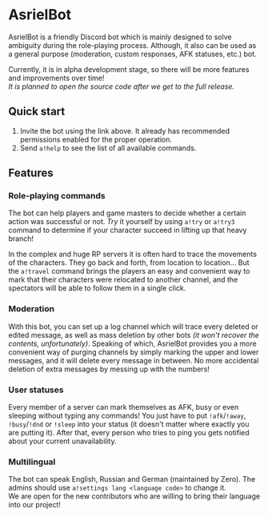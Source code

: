 # AsrielBot

AsrielBot is a friendly Discord bot which is mainly designed to solve ambiguity during the role-playing process. Although, it also can be used as a general purpose (moderation, custom responses, AFK statuses, etc.) bot.

Currently, it is in alpha development stage, so there will be more features and improvements over time!  
*It is planned to open the source code after we get to the full release.*


## Quick start

1. Invite the bot using the link above. It already has recommended permissions enabled for the proper operation.
2. Send `a!help` to see the list of all available commands.


## Features

### Role-playing commands

The bot can help players and game masters to decide whether a certain action was successful or not. *Try* it yourself by using `a!try` or `a!try3` command to determine if your character succeed in lifting up that heavy branch!

In the complex and huge RP servers it is often hard to trace the movements of the characters. They go back and forth, from location to location... But the `a!travel` command brings the players an easy and convenient way to mark that their characters were relocated to another channel, and the spectators will be able to follow them in a single click.

### Moderation

With this bot, you can set up a log channel which will trace every deleted or edited message, as well as mass deletion by other bots *(it won't recover the contents, unfortunately)*. Speaking of which, AsrielBot provides you a more convenient way of purging channels by simply marking the upper and lower messages, and it will delete every message in between. No more accidental deletion of extra messages by messing up with the numbers!

### User statuses

Every member of a server can mark themselves as AFK, busy or even sleeping without typing any commands! You just have to put `!afk`/`!away`, `!busy`/`!dnd` or `!sleep` into your status (it doesn't matter where exactly you are putting it). After that, every person who tries to ping you gets notified about your current unavailability.

### Multilingual

The bot can speak English, Russian and German (maintained by Zero). The admins should use `a!settings lang <language code>` to change it.  
We are open for the new contributors who are willing to bring their language into our project!
